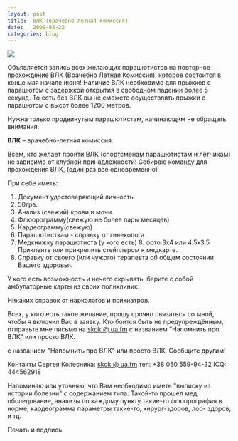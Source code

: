 ```yaml
---
layout: post
title:  ВЛК (врачебно летная комиссия)
date:   2009-05-22
categories: blog
---
```


![]({{site.baseurl}}/img/posts/vlk.jpg)

Объявляется запись всех желающих парашютистов на повторное прохождение ВЛК (Врачебно Летная Комиссия), которое состоится в конце мая начале июня! Наличие ВЛК необходимо для прыжков с парашютом с задержкой открытия в свободном падении более 5 секунд. То есть без ВЛК вы не сможете осуществлять прыжки с парашютом с высот более 1200 метров.

Нужна только продвинутым парашютистам, начинающим не обращать внимания.

**ВЛК** – врачебно-летная комиссия.

Всем, кто желает пройти ВЛК (спортсменам парашютистам и лётчикам) не зависимо от клубной принадлежности!
Собираю команду для прохождения ВЛК, (один раз все одновременно)

При себе иметь:
1. Документ удостоверяющий личность
2. 50грв.
3. Анализ (свежий) крови и мочи.
4. Флюорограмму(свежую не более пары месяцев)
5. Кардеограмму(свежую)
6. Парашютисткам - справку от гинеколога
7. Медкнижку парашютиста (у кого есть) 8. фото 3х4 или 4.5х3.5 Приклеить или прикрепить стейплером к медкарте.
9. Справку от своего (или чужого) терапевта об общем состоянии Вашего здоровья.

У кого есть возможность и нечего скрывать, берите с собой амбулаторные карты из своих поликлиник.

Никаких справок от наркологов и психиатров.

Всех, у кого есть такое желание, прошу срочно связаться со мной, чтобы я включил Вас в заявку. Кто боится быть не предупреждённым, отправьте мне письмо на [skok @ ua.fm](mailto:skok@ua.fm?subject=%D0%9D%D0%B0%D0%BF%D0%BE%D0%BC%D0%BD%D0%B8%D1%82%D1%8C%20%D0%BF%D1%80%D0%BE%20%D0%92%D0%9B%D0%9A%203.04.08) с названием "Напомнить про ВЛК" или просто ВЛК.

с названием "Напомнить про ВЛК" или просто ВЛК. Сообщите другим!

Контакты Сергея Колесника:
[skok @ ua.fm](mailto:skok@ua.fm?subject=%D0%92%D0%9B%D0%9A%202008)
тел: +38 050 559-94-32
ICQ: 444562918

Напоминаю или уточняю, что Вам необходимо иметь "выписку из истории болезни" с содержанием типа: Такой-то прошел мед обследование, анализы по каждому пункту такие-то флюорография в норме, кардеограмма параметры такие-то, хирург-здоров, лор- здоров, и тд.

Печать и подпись
